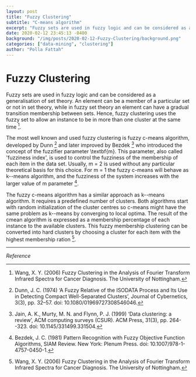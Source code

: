 ```yaml
---
layout: post
title: "Fuzzy Clustering"
subtitle: "C-means algorithm"
excerpt: "Fuzzy sets are used in fuzzy logic and can be considered as a generalisation of set theory. An element can be a member of a particular set or not in set theory"
date: 2020-02-12 23:45:13 -0400
background: "/img/posts/2020-02-12-Fuzzy-Clustering/background.png"
categories: ["data-mining", "clustering"]
author: "Polla Fattah"
---
```


# Fuzzy Clustering

Fuzzy sets are used in fuzzy logic and can be considered as a generalisation of set theory. An element can be a member of a particular set or not in set theory, while in fuzzy set theory an element can have a gradual transition membership between sets. Hence, fuzzy clustering uses the fuzzy set to allow an instance to be in more than one cluster at the same time [^1].

The most well known and used fuzzy clustering is fuzzy c-means algorithm, developed by Dunn [^3] and later improved by Bezdek [^2] who introduced the concept of the fuzzifier parameter \textbf{m}. This parameter, also called 'fuzziness index', is used to control the fuzziness of the membership of each item in the data set. Usually, m = 2 is used without any particular theoretical basis for this choice. For m = 1 the fuzzy c-means will behave as k--means algorithm, and the fuzziness of the system increases with the larger value of m parameter [^4].

The fuzzy c-means algorithm has a similar approach as k--means algorithm. It requires a predefined number of clusters. Both algorithms start with random initialization of the cluster centres so c-means might have the same problem as k--means by converging to local optima. The result of the cmean algorithm is expressed as a membership percentage of each instance to the available clusters. This fuzzy membership clustering can be converted into hard clusters by choosing a cluster for each item with the highest membership ration [^1].

---

_Reference_

[^1]: Wang, X. Y. (2006) Fuzzy Clustering in the Analysis of Fourier Transform Infrared Spectra for Cancer Diagnosis. The University of Nottingham.
[^2]: Jain, A. K., Murty, M. N. and Flynn, P. J. (1999) ‘Data clustering: a review’, ACM computing surveys (CSUR). ACM Press, 31(3), pp. 264--323. doi: 10.1145/331499.331504.
[^3]: Dunn, J. C. (1974) ‘A Fuzzy Relative of the ISODATA Process and Its Use in Detecting Compact Well-Separated Clusters’, Journal of Cybernetics, 3(3), pp. 32–57. doi: 10.1080/01969727308546046.
[^4]: Bezdek, J. C. (1981) Pattern Recognition with Fuzzy Objective Function Algorithms, SIAM Review. New York: Plenum Press. doi: 10.1007/978-1-4757-0450-1.
